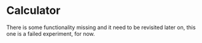 # Calculator

There is some functionality missing and it need to be revisited later on, this one is a failed experiment, for now.
